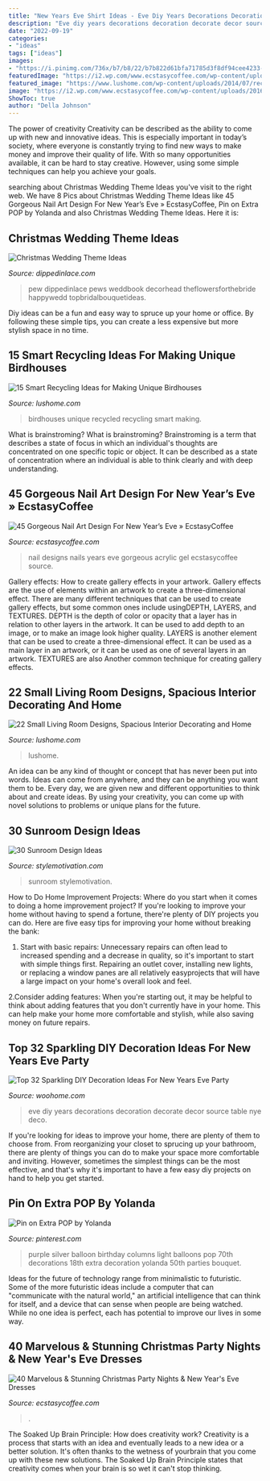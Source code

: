 ```yaml
---
title: "New Years Eve Shirt Ideas - Eve Diy Years Decorations Decoration Decorate Decor Source Table Nye Deco"
description: "Eve diy years decorations decoration decorate decor source table nye deco"
date: "2022-09-19"
categories:
- "ideas"
tags: ["ideas"]
images:
- "https://i.pinimg.com/736x/b7/b8/22/b7b822d61bfa71785d3f8df94cee4233--purple-black-and-silver-party-purple-party.jpg"
featuredImage: "https://i2.wp.com/www.ecstasycoffee.com/wp-content/uploads/2016/11/New-Year-Blue-Nail-Design-Ideas.jpeg?resize=736%2C981"
featured_image: "https://www.lushome.com/wp-content/uploads/2014/07/recycled-crafts-ideas-handmade-birdhouses-13.jpg"
image: "https://i2.wp.com/www.ecstasycoffee.com/wp-content/uploads/2016/11/Christmas-and-New-Year‘s-Eve-Dresses-Ideas-15.jpg?resize=675%2C1012"
ShowToc: true
author: "Della Johnson"
---
```



The power of creativity
Creativity can be described as the ability to come up with new and innovative ideas. This is especially important in today’s society, where everyone is constantly trying to find new ways to make money and improve their quality of life. With so many opportunities available, it can be hard to stay creative. However, using some simple techniques can help you achieve your goals.

	

		
searching about Christmas Wedding Theme Ideas you've visit to the right web. We have 8 Pics about Christmas Wedding Theme Ideas like 45 Gorgeous Nail Art Design For New Year’s Eve » EcstasyCoffee, Pin on Extra POP by Yolanda and also Christmas Wedding Theme Ideas. Here it is:
		
    
## Christmas Wedding Theme Ideas

<img loading=lazy src="https://dippedinlace.com/wp-content/uploads/2014/08/Christmas-Wedding-Theme-Ideas-16.jpg" onerror="this.onerror=null;this.src='https://tse2.mm.bing.net/th?id=OIP.eKcHl5T5sfOjwXAvjTcO2QHaLF&amp;pid=15.1';" alt="Christmas Wedding Theme Ideas">

_Source: dippedinlace.com_

>pew dippedinlace pews weddbook decorhead theflowersforthebride happywedd topbridalbouquetideas. 

	

Diy ideas can be a fun and easy way to spruce up your home or office. By following these simple tips, you can create a less expensive but more stylish space in no time.

    
## 15 Smart Recycling Ideas For Making Unique Birdhouses

<img loading=lazy src="https://www.lushome.com/wp-content/uploads/2014/07/recycled-crafts-ideas-handmade-birdhouses-13.jpg" onerror="this.onerror=null;this.src='https://tse1.mm.bing.net/th?id=OIP.JwhIUvQwCBPpYyopN5PZ8AAAAA&amp;pid=15.1';" alt="15 Smart Recycling Ideas for Making Unique Birdhouses">

_Source: lushome.com_

>birdhouses unique recycled recycling smart making. 

	

What is brainstroming?
What is brainstroming? Brainstroming is a term that describes a state of focus in which an individual's thoughts are concentrated on one specific topic or object. It can be described as a state of concentration where an individual is able to think clearly and with deep understanding.

    
## 45 Gorgeous Nail Art Design For New Year’s Eve » EcstasyCoffee

<img loading=lazy src="https://i2.wp.com/www.ecstasycoffee.com/wp-content/uploads/2016/11/New-Year-Blue-Nail-Design-Ideas.jpeg?resize=736%2C981" onerror="this.onerror=null;this.src='https://tse4.mm.bing.net/th?id=OIP.8K09LcXl8Wi1Uuj-dpYfUAHaJ3&amp;pid=15.1';" alt="45 Gorgeous Nail Art Design For New Year’s Eve » EcstasyCoffee">

_Source: ecstasycoffee.com_

>nail designs nails years eve gorgeous acrylic gel ecstasycoffee source. 

	

Gallery effects: How to create gallery effects in your artwork.
Gallery effects are the use of elements within an artwork to create a three-dimensional effect. There are many different techniques that can be used to create gallery effects, but some common ones include usingDEPTH, LAYERS, and TEXTURES.
 DEPTH is the depth of color or opacity that a layer has in relation to other layers in the artwork. It can be used to add depth to an image, or to make an image look higher quality. LAYERS is another element that can be used to create a three-dimensional effect. It can be used as a main layer in an artwork, or it can be used as one of several layers in an artwork. TEXTURES are also Another common technique for creating gallery effects.

    
## 22 Small Living Room Designs, Spacious Interior Decorating And Home

<img loading=lazy src="https://www.lushome.com/wp-content/uploads/2014/04/small-living-room-designs-interior-decorating-ideas-13.jpg" onerror="this.onerror=null;this.src='https://tse3.mm.bing.net/th?id=OIP.ksedovhM0BE1vXrOkKO6XQHaFl&amp;pid=15.1';" alt="22 Small Living Room Designs, Spacious Interior Decorating and Home">

_Source: lushome.com_

>lushome. 

	

An idea can be any kind of thought or concept that has never been put into words. Ideas can come from anywhere, and they can be anything you want them to be. Every day, we are given new and different opportunities to think about and create ideas. By using your creativity, you can come up with novel solutions to problems or unique plans for the future.

    
## 30 Sunroom Design Ideas

<img loading=lazy src="https://www.stylemotivation.com/wp-content/uploads/2013/05/272.jpg" onerror="this.onerror=null;this.src='https://tse1.mm.bing.net/th?id=OIP.7AxgHluHK330J_tGX0xYFQHaJ4&amp;pid=15.1';" alt="30 Sunroom Design Ideas">

_Source: stylemotivation.com_

>sunroom stylemotivation. 

	

How to Do Home Improvement Projects: Where do you start when it comes to doing a home improvement project?
If you're looking to improve your home without having to spend a fortune, there're plenty of DIY projects you can do. Here are five easy tips for improving your home without breaking the bank:
1. Start with basic repairs: Unnecessary repairs can often lead to increased spending and a decrease in quality, so it's important to start with simple things first. Repairing an outlet cover, installing new lights, or replacing a window panes are all relatively easyprojects that will have a large impact on your home's overall look and feel.

2.Consider adding features: When you're starting out, it may be helpful to think about adding features that you don't currently have in your home. This can help make your home more comfortable and stylish, while also saving money on future repairs.

    
## Top 32 Sparkling DIY Decoration Ideas For New Years Eve Party

<img loading=lazy src="http://www.woohome.com/wp-content/uploads/2013/12/diy-new-year-eve-decorations-39.jpg" onerror="this.onerror=null;this.src='https://tse1.mm.bing.net/th?id=OIP.WEy9B172XC4va2btJfAnTQHaLH&amp;pid=15.1';" alt="Top 32 Sparkling DIY Decoration Ideas For New Years Eve Party">

_Source: woohome.com_

>eve diy years decorations decoration decorate decor source table nye deco. 

	

If you're looking for ideas to improve your home, there are plenty of them to choose from. From reorganizing your closet to sprucing up your bathroom, there are plenty of things you can do to make your space more comfortable and inviting. However, sometimes the simplest things can be the most effective, and that's why it's important to have a few easy diy projects on hand to help you get started.

    
## Pin On Extra POP By Yolanda

<img loading=lazy src="https://i.pinimg.com/736x/b7/b8/22/b7b822d61bfa71785d3f8df94cee4233--purple-black-and-silver-party-purple-party.jpg" onerror="this.onerror=null;this.src='https://tse4.mm.bing.net/th?id=OIP.DQdb4ZBJFfes3zrsaWkJugHaNP&amp;pid=15.1';" alt="Pin on Extra POP by Yolanda">

_Source: pinterest.com_

>purple silver balloon birthday columns light balloons pop 70th decorations 18th extra decoration yolanda 50th parties bouquet. 

	

Ideas for the future of technology range from minimalistic to futuristic. Some of the more futuristic ideas include a computer that can "communicate with the natural world," an artificial intelligence that can think for itself, and a device that can sense when people are being watched. While no one idea is perfect, each has potential to improve our lives in some way.

    
## 40 Marvelous &amp; Stunning Christmas Party Nights &amp; New Year&#039;s Eve Dresses

<img loading=lazy src="https://i2.wp.com/www.ecstasycoffee.com/wp-content/uploads/2016/11/Christmas-and-New-Year‘s-Eve-Dresses-Ideas-15.jpg?resize=675%2C1012" onerror="this.onerror=null;this.src='https://tse3.mm.bing.net/th?id=OIP.pjq_w6V91CeNfdwOmTLoHQHaLG&amp;pid=15.1';" alt="40 Marvelous &amp; Stunning Christmas Party Nights &amp; New Year&#039;s Eve Dresses">

_Source: ecstasycoffee.com_

>. 

	

The Soaked Up Brain Principle: How does creativity work?
Creativity is a process that starts with an idea and eventually leads to a new idea or a better solution. It's often thanks to the wetness of yourbrain that you come up with these new solutions. The Soaked Up Brain Principle states that creativity comes when your brain is so wet it can't stop thinking.

